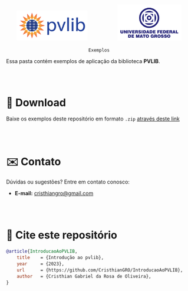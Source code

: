 <div align="center">
    <img src="../.github/Imagens/pvlib_logo.png" style="width: 20vw; margin-right: 8vw">
    <img src="../.github/Imagens/ufmt.png" style="width: 18vw">

    Exemplos
</div>

Essa pasta contém exemplos de aplicação da biblioteca **PVLIB**.

<br><br>

# 💾 Download
Baixe os exemplos deste repositório em formato `.zip` [através deste link](https://github.com/CristhianGRO/IntroducaoAoPVLIB/archive/refs/heads/main.zip)

<br><br>

# ✉️ Contato

Dúvidas ou sugestões? Entre em contato conosco: 

- **E-mail:** cristhiangro@gmail.com

<br><br>

# 💬 Cite este repositório

```bibtex
@article{IntroducaoAoPVLIB,
    title    = {Introdução ao pvlib},
    year     = {2023},
    url      = {https://github.com/CristhianGRO/IntroducaoAoPVLIB},
    author   = {Cristhian Gabriel da Rosa de Oliveira},
}
```
